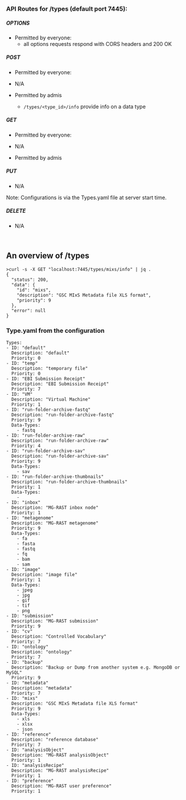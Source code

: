 

### API Routes for /types (default port 7445):

##### OPTIONS

- Permitted by everyone:
  - all options requests respond with CORS headers and 200 OK

##### POST
- Permitted by everyone:
- N/A

- Permitted by admis 
  - `/types/<type_id>/info`  provide info on a data type
  
##### GET

- Permitted by everyone:
 - N/A

- Permitted by admis 
   


##### PUT

- N/A

Note: Configurations is via the Types.yaml file at server start time.


##### DELETE

- N/A

<br>


## An overview of /types

~~~~
>curl -s -X GET "localhost:7445/types/mixs/info" | jq .
{
  "status": 200,
  "data": {
    "id": "mixs",
    "description": "GSC MIxS Metadata file XLS format",
    "priority": 9
  },
  "error": null
}
~~~~



### Type.yaml from the configuration

~~~~
Types:
- ID: "default"
  Description: "default"
  Priority: 0
- ID: "temp"
  Description: "temporary file"
  Priority: 0
- ID: "EBI Submission Receipt"
  Description: "EBI Submission Receipt"
  Priority: 7
- ID: "VM"
  Description: "Virtual Machine"
  Priority: 1
- ID: "run-folder-archive-fastq"
  Description: "run-folder-archive-fastq"
  Priority: 9
  Data-Types:
    - fastq
- ID: "run-folder-archive-raw"
  Description: "run-folder-archive-raw"
  Priority: 4
- ID: "run-folder-archive-sav"
  Description: "run-folder-archive-sav"
  Priority: 9
  Data-Types:
    - sav
- ID: "run-folder-archive-thumbnails"
  Description: "run-folder-archive-thumbnails"
  Priority: 1
  Data-Types:
    - 
- ID: "inbox"
  Description: "MG-RAST inbox node"
  Priority: 1
- ID: "metagenome"
  Description: "MG-RAST metagenome"
  Priority: 9
  Data-Types:
    - fa
    - fasta
    - fastq
    - fq
    - bam
    - sam
- ID: "image"
  Description: "image file"
  Priority: 1
  Data-Types:
    - jpeg
    - jpg
    - gif
    - tif
    - png
- ID: "submission"
  Description: "MG-RAST submission"
  Priority: 9
- ID: "cv"
  Description: "Controlled Vocabulary"
  Priority: 7
- ID: "ontology"
  Description: "ontology"
  Priority: 7
- ID: "backup"
  Description: "Backup or Dump from another system e.g. MongoDB or MySQL"
  Priority: 9
- ID: "metadata"
  Description: "metadata"
  Priority: 7
- ID: "mixs"
  Description: "GSC MIxS Metadata file XLS format"
  Priority: 9
  Data-Types:
    - xls
    - xlsx
    - json
- ID: "reference"
  Description: "reference database"
  Priority: 7
- ID: "analysisObject"
  Description: "MG-RAST analysisObject"
  Priority: 1
- ID: "analysisRecipe"
  Description: "MG-RAST analysisRecipe"
  Priority: 1
- ID: "preference"
  Description: "MG-RAST user preference"
  Priority: 1

~~~~


